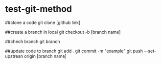 # test-git-method

##clone a code
git clone [github link]

##create a branch in local
git checkout -b [branch name]

##chech branch
git branch

##update code to branch
git add .
git commit -m "example"
git push --set-upstrean origin [branch name]
